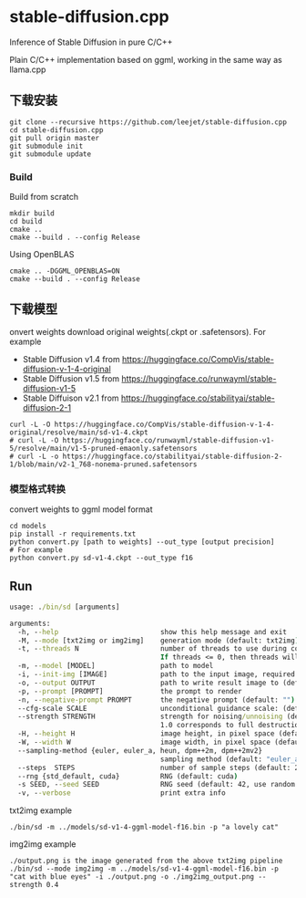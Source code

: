 # stable-diffusion.cpp

Inference of Stable Diffusion in pure C/C++

Plain C/C++ implementation based on ggml, working in the same way as llama.cpp

## 下载安装

```shell
git clone --recursive https://github.com/leejet/stable-diffusion.cpp
cd stable-diffusion.cpp
git pull origin master
git submodule init
git submodule update
```

### Build
Build from scratch
```shell
mkdir build
cd build
cmake ..
cmake --build . --config Release
```
Using OpenBLAS
```shell
cmake .. -DGGML_OPENBLAS=ON
cmake --build . --config Release
```

## 下载模型

onvert weights
download original weights(.ckpt or .safetensors). For example

- Stable Diffusion v1.4 from https://huggingface.co/CompVis/stable-diffusion-v-1-4-original
- Stable Diffusion v1.5 from https://huggingface.co/runwayml/stable-diffusion-v1-5
- Stable Diffuison v2.1 from https://huggingface.co/stabilityai/stable-diffusion-2-1

```shell
curl -L -O https://huggingface.co/CompVis/stable-diffusion-v-1-4-original/resolve/main/sd-v1-4.ckpt
# curl -L -O https://huggingface.co/runwayml/stable-diffusion-v1-5/resolve/main/v1-5-pruned-emaonly.safetensors
# curl -L -o https://huggingface.co/stabilityai/stable-diffusion-2-1/blob/main/v2-1_768-nonema-pruned.safetensors
```
### 模型格式转换
convert weights to ggml model format
```shell
cd models
pip install -r requirements.txt
python convert.py [path to weights] --out_type [output precision]
# For example
python convert.py sd-v1-4.ckpt --out_type f16
```
## Run

```cmd
usage: ./bin/sd [arguments]

arguments:
  -h, --help                         show this help message and exit
  -M, --mode [txt2img or img2img]    generation mode (default: txt2img)
  -t, --threads N                    number of threads to use during computation (default: -1).
                                     If threads <= 0, then threads will be set to the number of CPU physical cores
  -m, --model [MODEL]                path to model
  -i, --init-img [IMAGE]             path to the input image, required by img2img
  -o, --output OUTPUT                path to write result image to (default: .\output.png)
  -p, --prompt [PROMPT]              the prompt to render
  -n, --negative-prompt PROMPT       the negative prompt (default: "")
  --cfg-scale SCALE                  unconditional guidance scale: (default: 7.0)
  --strength STRENGTH                strength for noising/unnoising (default: 0.75)
                                     1.0 corresponds to full destruction of information in init image
  -H, --height H                     image height, in pixel space (default: 512)
  -W, --width W                      image width, in pixel space (default: 512)
  --sampling-method {euler, euler_a, heun, dpm++2m, dpm++2mv2}
                                     sampling method (default: "euler_a")
  --steps  STEPS                     number of sample steps (default: 20)
  --rng {std_default, cuda}          RNG (default: cuda)
  -s SEED, --seed SEED               RNG seed (default: 42, use random seed for < 0)
  -v, --verbose                      print extra info
```
txt2img example

```shell
./bin/sd -m ../models/sd-v1-4-ggml-model-f16.bin -p "a lovely cat"
```
						
img2img example
```shell
./output.png is the image generated from the above txt2img pipeline
./bin/sd --mode img2img -m ../models/sd-v1-4-ggml-model-f16.bin -p "cat with blue eyes" -i ./output.png -o ./img2img_output.png --strength 0.4
```
